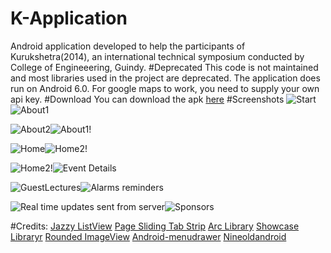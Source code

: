 # K-Application
Android application developed to help the participants of Kurukshetra(2014), an international technical symposium conducted by College of Engineeering, Guindy.
#Deprecated
This code is not maintained and most libraries used in the project are deprecated. The application does run on Android 6.0. For google maps to work, you need to supply your own api key.
#Download
You can download the apk [here](https://github.com/tgomudur/K-Application/blob/master/bin/Kurukshetra14.apk?raw=true)
#Screenshots
![Start](https://lh3.googleusercontent.com/_Cq4I2ohjjARD6dFVXIknS0tdrKkBDk2geHbDXz5WiqJV5gkvvoG6dP1NtcjwgYWMErYSA=s500 "About1")![About1](https://lh3.googleusercontent.com/4WBJcMWWUMU5LWboTVRLwkMpPA_zW6v8dcsiaXVAbq95o32u9MBDEXFsMXWBlVPoEbXQ3w=s500 "Screenshot_20160201-143244.png")

![About2](https://lh3.googleusercontent.com/O6wv-6pa3XrtNZmBvKmGukA9FDSkiFxjjp9sptnHyPDsHD3Ird_vK1UXyxHRCC-u76h3Lw=s500 "About3")![About1](https://lh3.googleusercontent.com/T3Qv52d8CRKu8Bd5VNAkfv_I_TO8ULAtcQYIM5h65F_PNLN0QDyMoun-gjCPGhhSuHlthg=s500 "About")!

![Home](https://lh3.googleusercontent.com/E9jLTZczq1Fg0oM18sHOOkjEXlvqEmXuk3wSCvzPpzdD7b4_0hpod8wSN7S62kpcWXRsyw=s500 "Home")![Home2!](https://lh3.googleusercontent.com/io-54goUWBDpqcETUSKhdYSH0bTpGzRjl8yoIla4--SS5xUYWf5ANkaulR8u6ZrkQ_4m9Q=s500 )

![Home2!](https://lh3.googleusercontent.com/L30jvpOjm6gqI4tvKqrgUjEuAFIpgucMhWtTeOiK0YQ8pnR9YXkOrdDDO-xTBYUuw-mG3w=s500)![Event Details](https://lh3.googleusercontent.com/D0QGTcI98RcHTf6S1Whk_91IbkFIOnBNa4XIdjV-D9yf77sDKx2U2yPbdjN_6ImijIZuBQ=s500 "EventDetails")

![GuestLectures](https://lh3.googleusercontent.com/wtVwjNwqExAqPq462pLvNxn17ksocb4O-MPQoIiZH0Qfe1wIUKXzldnjwdWVMLPU1JtD6Q=s500 "GuestLectures")![Alarms reminders](https://lh3.googleusercontent.com/iMjgebtd_DxJQcx5FkRuwOjIn0zSx7FcfydmF1nQziiw2ShSJgtWU_ai-UpOPNrL--XR5A=s500 "Alarms")

![Real time updates sent from server](https://lh3.googleusercontent.com/88-DVl1HNkDY8jh2_j5Rx-lrc1_c0BOUn-mTJhwVx0etBYRAe8vw5MeqH0o1hrVPbegasA=s500 "Notification Center")![Sponsors](https://lh3.googleusercontent.com/NY3nghbekIo2wJ70gCmr4Y3-4uwnglZ4HoBsRJn1x-FDdYcj6WuyULDCmkG5sN8ec97bBA=s500 "Sponsors")

#Credits:
[Jazzy ListView](https://github.com/twotoasters/JazzyListView)
[Page Sliding Tab Strip](https://github.com/astuetz/PagerSlidingTabStrip)
[Arc Library](https://github.com/daCapricorn/ArcMenu)
[Showcase Libraryr](https://github.com/amlcurran/ShowcaseView)
[Rounded ImageView](https://github.com/vinc3m1/RoundedImageView)
[Android-menudrawer](https://github.com/SimonVT/android-menudrawer)
[Nineoldandroid](https://github.com/JakeWharton/NineOldAndroids)
